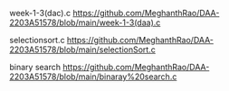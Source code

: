 week-1-3(dac).c   https://github.com/MeghanthRao/DAA-2203A51578/blob/main/week-1-3(daa).c

selectionsort.c    https://github.com/MeghanthRao/DAA-2203A51578/blob/main/selectionSort.c

binary search       https://github.com/MeghanthRao/DAA-2203A51578/blob/main/binaray%20search.c
